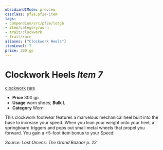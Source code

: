 ```yaml
---
obsidianUIMode: preview
cssclass: pf2e,pf2e-item
tags:
- compendium/src/pf2e/lotgb
- item/category/worn
- trait/clockwork
- trait/rare
aliases: ["Clockwork Heels"]
itemLevel: 7
price: 300 gp
---
```

# Clockwork Heels *Item 7*  
[clockwork](../../../rules/traits/clockwork-g-g.md)  [rare](../../../rules/traits/rare.md)  

- **Price** 300 gp
- **Usage** worn shoes; **Bulk** L
- **Category** Worn

This clockwork footwear features a marvelous mechanical heel built into the base to increase your speed. When you lean your weight onto your heel, a springboard triggers and pops out small metal wheels that propel you forward. You gain a +5-foot item bonus to your Speed.

*Source: Lost Omens: The Grand Bazaar p. 22*